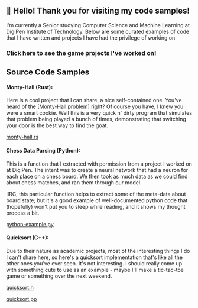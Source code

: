 ## 👋 Hello! Thank you for visiting my code samples!

I'm currently a Senior studying Computer Science and Machine Learning at DigiPen Institute of Technology.
Below are some curated examples of code that I have written and projects I have had the privilege of working on

### [Click here to see the game projects I've worked on!](https://github.com/paulhazen/paulhazen/AcademicGameProjects.md)

## Source Code Samples

#### Monty-Hall (Rust):

Here is a cool project that I can share, a nice self-contained one. You've heard of the [[Monty-Hall problem]](https://en.wikipedia.org/wiki/Monty_Hall_problem) right? Of course you have, I knew you were a smart cookie. Well this is a very quick n' dirty program that simulates that problem being played a bunch of times, demonstrating that switching your door is the best way to find the goat.

[monty-hall.rs](https://github.com/paulhazen/paulhazen/code-samples/rust/rust-example.rs)

#### Chess Data Parsing (Python):

This is a function that I extracted with permission from a project I worked on at DigiPen. The intent was to create a neural network that had a neuron for each place on a chess board. We then took as much data as we could find about chess matches, and ran them through our model.

IIRC, this particular function helps to extract some of the meta-data about board state; but it's a good example of well-documented python code that (hopefully) won't put you to sleep while reading, and it shows my thought process a bit.

[python-example.py](https://github.com/paulhazen/paulhazen/code-samples/python/python-example.py)

#### Quicksort (C++):

Due to their nature as academic projects, most of the interesting things I do I can't share here, so here's a quicksort implementation that's like all the other ones you've ever seen. It's not interesting. I should really come up with something cute to use as an example - maybe I'll make a tic-tac-toe game or something over the next weekend.

[quicksort.h](https://github.com/paulhazen/paulhazen/code-samples/quicksort.h)

[quicksort.pp](https://github.com/paulhazen/paulhazen/code-samples/quicksort.cpp)